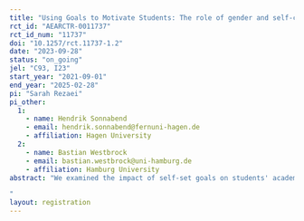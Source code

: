 ```yaml
---
title: "Using Goals to Motivate Students: The role of gender and self-control"
rct_id: "AEARCTR-0011737"
rct_id_num: "11737"
doi: "10.1257/rct.11737-1.2"
date: "2023-09-28"
status: "on_going"
jel: "C93, I23"
start_year: "2021-09-01"
end_year: "2025-02-28"
pi: "Sarah Rezaei"
pi_other:
  1:
    - name: Hendrik Sonnabend
    - email: hendrik.sonnabend@fernuni-hagen.de
    - affiliation: Hagen University
  2:
    - name: Bastian Westbrock
    - email: bastian.westbrock@uni-hamburg.de
    - affiliation: Hamburg University
abstract: "We examined the impact of self-set goals on students' academic efforts and performance in a classroom intervention conducted at two European universities. Students were randomly assigned to a control group and two treatment groups. In the treatment groups, participants set a performance goal for their final course exam, and in one treatment, they could earn a monetary reward if they achieved their goals. Students in the control group did not set any performance goals. 
"
layout: registration
---
```


